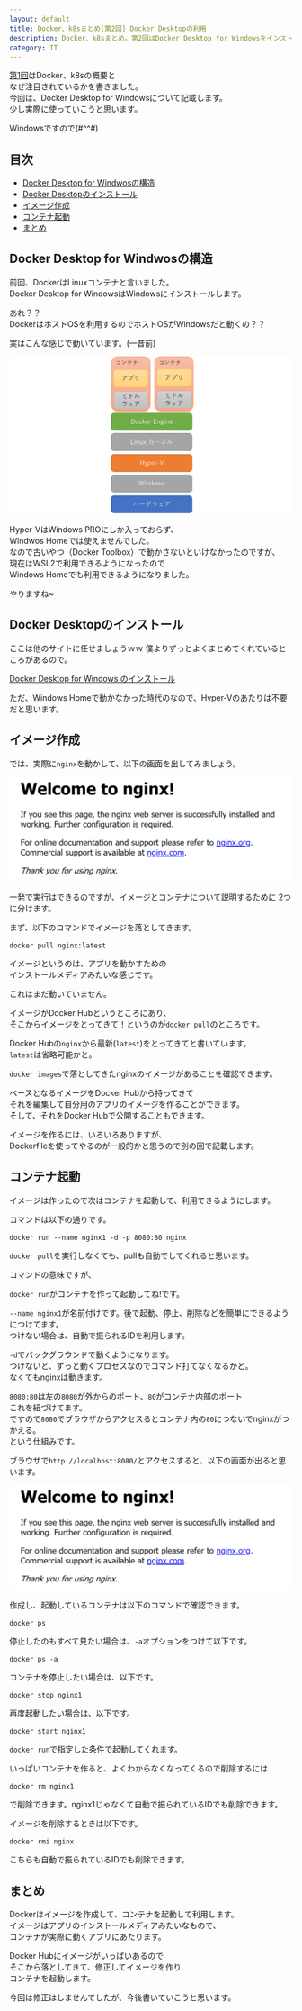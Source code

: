 ```yaml
---
layout: default
title: Docker、k8sまとめ[第2回] Docker Desktopの利用
description: Docker、k8sまとめ。第2回はDocker Desktop for Windowsをインストールして利用します。
category: IT
---
```


[第1回](/it/container/containerPart01.html)はDocker、k8sの概要と  
なぜ注目されているかを書きました。  
今回は、Docker Desktop for Windowsについて記載します。  
少し実際に使っていこうと思います。

Windowsですので(#^^#)

## 目次

- [Docker Desktop for Windwosの構造](#anchor1)  
- [Docker Desktopのインストール](#anchor2)  
- [イメージ作成](#anchor3)  
- [コンテナ起動](#anchor4)  
- [まとめ](#anchor5)

<a id="anchor1"></a>

## Docker Desktop for Windwosの構造

前回、DockerはLinuxコンテナと言いました。  
Docker Desktop for WindowsはWindowsにインストールします。  

あれ？？  
DockerはホストOSを利用するのでホストOSがWindowsだと動くの？？

実はこんな感じで動いています。(一昔前)

![Docker Desktopの構造](/images/it/container/DockerForWindowsStructure.png)

Hyper-VはWindows PROにしか入っておらず、  
Windwos Homeでは使えませんでした。  
なので古いやつ（Docker Toolbox）で動かさないといけなかったのですが、  
現在はWSL2で利用できるようになったので  
Windows Homeでも利用できるようになりました。

やりますね~

<a id="anchor2"></a>

## Docker Desktopのインストール

ここは他のサイトに任せましょうｗｗ
僕よりずっとよくまとめてくれているところがあるので。

[Docker Desktop for Windows のインストール](https://qiita.com/gahoh/items/7b21377b5c9e3ffddf4a)

ただ、Windows Homeで動かなかった時代のなので、Hyper-Vのあたりは不要だと思います。

<a id="anchor3"></a>

## イメージ作成

では、実際に`nginx`を動かして、以下の画面を出してみましょう。

![nginx](/images/it/container/nginx.png)

一発で実行はできるのですが、イメージとコンテナについて説明するために
2つに分けます。

まず、以下のコマンドでイメージを落としてきます。

```
docker pull nginx:latest
```

イメージというのは、アプリを動かすための  
インストールメディアみたいな感じです。

これはまだ動いていません。

イメージがDocker Hubというところにあり、  
そこからイメージをとってきて！というのが`docker pull`のところです。

Docker Hubの`nginx`から最新(`latest`)をとってきてと書いています。  
`latest`は省略可能かと。

`docker images`で落としてきたnginxのイメージがあることを確認できます。

ベースとなるイメージをDocker Hubから持ってきて  
それを編集して自分用のアプリのイメージを作ることができます。  
そして、それをDocker Hubで公開することもできます。

イメージを作るには、いろいろありますが、  
Dockerfileを使ってやるのが一般的かと思うので別の回で記載します。

<a id="anchor4"></a>

## コンテナ起動

イメージは作ったので次はコンテナを起動して、利用できるようにします。  

コマンドは以下の通りです。

```
docker run --name nginx1 -d -p 8080:80 nginx
```

`docker pull`を実行しなくても、pullも自動でしてくれると思います。  

コマンドの意味ですが、

`docker run`がコンテナを作って起動してね!です。  

`--name nginx1`が名前付けです。後で起動、停止、削除などを簡単にできるようにつけてます。  
つけない場合は、自動で振られるIDを利用します。

`-d`でバックグラウンドで動くようになります。  
つけないと、ずっと動くプロセスなのでコマンド打てなくなるかと。  
なくてもnginxは動きます。

`8080:80`は左の`8080`が外からのポート、`80`がコンテナ内部のポート  
これを紐づけてます。  
ですので`8080`でブラウザからアクセスるとコンテナ内の`80`につないでnginxがつかえる。  
という仕組みです。

ブラウザで`http://localhost:8080/`とアクセスすると、以下の画面が出ると思います。

![nginx](/images/it/container/nginx.png)

作成し、起動しているコンテナは以下のコマンドで確認できます。  
```
docker ps
```  
停止したのもすべて見たい場合は、`-a`オプションをつけて以下です。  
```
docker ps -a
```

コンテナを停止したい場合は、以下です。  
```
docker stop nginx1
```

再度起動したい場合は、以下です。  
```
docker start nginx1
```

`docker run`で指定した条件で起動してくれます。

いっぱいコンテナを作ると、よくわからなくなってくるので削除するには  
```
docker rm nginx1
```
で削除できます。nginx1じゃなくて自動で振られているIDでも削除できます。

イメージを削除するときは以下です。  
```
docker rmi nginx
```
こちらも自動で振られているIDでも削除できます。

<a id="anchor5"></a>

## まとめ

Dockerはイメージを作成して、コンテナを起動して利用します。  
イメージはアプリのインストールメディアみたいなもので、  
コンテナが実際に動くアプリにあたります。

Docker Hubにイメージがいっぱいあるので  
そこから落としてきて、修正してイメージを作り  
コンテナを起動します。

今回は修正はしませんでしたが、今後書いていこうと思います。